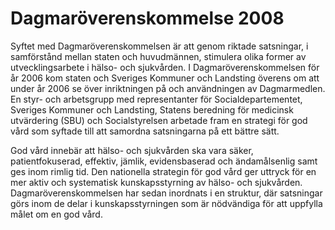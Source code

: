 # Dagmaröverenskommelse 2008

Syftet med Dagmaröverenskommelsen är att genom riktade satsningar, i samförstånd mellan staten och huvudmännen, stimulera olika former av utvecklingsarbete i hälso\- och sjukvården. I Dagmaröverenskommelsen för år 2006 kom staten och Sveriges Kommuner och Landsting överens om att under år 2006 se över inriktningen på och användningen av Dagmarmedlen. En styr\- och arbetsgrupp med representanter för Socialdepartementet, Sveriges Kommuner och Landsting, Statens beredning för medicinsk utvärdering (SBU) och Socialstyrelsen arbetade fram en strategi för god vård som syftade till att samordna satsningarna på ett bättre sätt.

God vård innebär att hälso\- och sjukvården ska vara säker, patientfokuserad, effektiv, jämlik, evidensbaserad och ändamålsenlig samt ges inom rimlig tid. Den nationella strategin för god vård ger uttryck för en mer aktiv och systematisk kunskapsstyrning av hälso\- och sjukvården. Dagmaröverenskommelsen har sedan inordnats i en struktur, där satsningar görs inom de delar i kunskapsstyrningen som är nödvändiga för att uppfylla målet om en god vård.
